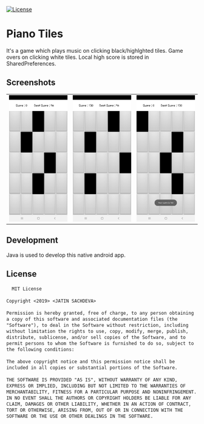 [![License](https://camo.githubusercontent.com/13d043a6dd3078cfcca41e21c6ed95a714c490f9/68747470733a2f2f6261646765732e66726170736f66742e636f6d2f6f732f6d69742f6d69742d3132357832382e706e673f763d313033)](https://opensource.org/licenses/mit-license.php)

# Piano Tiles

It's a game which plays music on clicking black/highlghted tiles. Game overs on clicking white tiles. Local high score is stored in SharedPreferences.

## Screenshots

<table>
  <tr>
    <td><img src="Screenshots/ss1.jpg" height = "auto" width="auto"></td>
    <td><img src="Screenshots/ss2.jpg" height = "auto" width="auto"></td>
    <td><img src="Screenshots/ss3.jpg" height = "auto" width="auto"></td>
  </tr>
</table>

## Development

Java is used to develop this native android app.


## License

      MIT License

    Copyright <2019> <JATIN SACHDEVA>

    Permission is hereby granted, free of charge, to any person obtaining a copy of this software and associated documentation files (the "Software"), to deal in the Software without restriction, including without limitation the rights to use, copy, modify, merge, publish, distribute, sublicense, and/or sell copies of the Software, and to permit persons to whom the Software is furnished to do so, subject to the following conditions:

    The above copyright notice and this permission notice shall be included in all copies or substantial portions of the Software.

    THE SOFTWARE IS PROVIDED "AS IS", WITHOUT WARRANTY OF ANY KIND, EXPRESS OR IMPLIED, INCLUDING BUT NOT LIMITED TO THE WARRANTIES OF MERCHANTABILITY, FITNESS FOR A PARTICULAR PURPOSE AND NONINFRINGEMENT. IN NO EVENT SHALL THE AUTHORS OR COPYRIGHT HOLDERS BE LIABLE FOR ANY CLAIM, DAMAGES OR OTHER LIABILITY, WHETHER IN AN ACTION OF CONTRACT, TORT OR OTHERWISE, ARISING FROM, OUT OF OR IN CONNECTION WITH THE SOFTWARE OR THE USE OR OTHER DEALINGS IN THE SOFTWARE.

